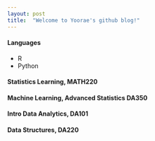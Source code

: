 ```yaml
---
layout: post
title:  "Welcome to Yoorae's github blog!"
---
```


#### Languages
- R 
- Python 

#### Statistics Learning, MATH220

#### Machine Learning, Advanced Statistics DA350

#### Intro Data Analytics, DA101

#### Data Structures, DA220
